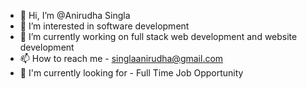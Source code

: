 - 👋 Hi, I’m @Anirudha Singla
- 👀 I’m interested in software development
- 🌱 I’m currently working on full stack web development and website development
- 📫 How to reach me - singlaanirudha@gmail.com
- 👀 I'm currently looking for - Full Time Job Opportunity

<!---
singlaanirudha/singlaanirudha is a ✨ special ✨ repository because its `README.md` (this file) appears on your GitHub profile.
You can click the Preview link to take a look at your changes.
--->
